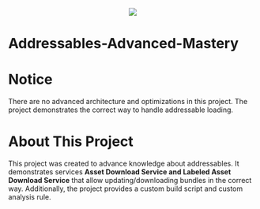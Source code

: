 <p align="center">
 <img src = "https://img.shields.io/badge/Unity_Version-2022.3.8f1-blue?style=for-the-badge&logo=unity&logoColor=white&label=Unity%20Version&labelColor=%230D1017">
</p>

# Addressables-Advanced-Mastery

# Notice
There are no advanced architecture and optimizations in this project. The project demonstrates the correct way to handle addressable loading.

# About This Project
This project was created to advance knowledge about addressables. It demonstrates services **Asset Download Service and Labeled Asset Download Service** that allow updating/downloading bundles in the correct way. Additionally, the project provides a custom build script and custom analysis rule.


